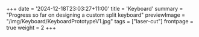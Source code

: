 +++
date = '2024-12-18T23:03:27+11:00'
title = 'Keyboard'
summary = "Progress so far on designing a custom split keyboard"
previewImage = "/img/Keyboard/KeyboardPrototypeV1.jpg"
tags = ["laser-cut"]
frontpage = true
weight = 2
+++
